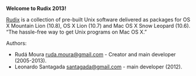 **Welcome to Rudix 2013!**

[Rudix](http://rudix.org/) is a collection of pre-built Unix software delivered as packages for
OS X Mountain Lion (10.8), OS X Lion (10.7) and Mac OS X Snow Leopard (10.6).
“The hassle-free way to get Unix programs on Mac OS X.”

Authors:

* Rudá Moura <ruda.moura@gmail.com> - Creator and main developer (2005-2013).
* Leonardo Santagada <santagada@gmail.com> - main developer (2012).